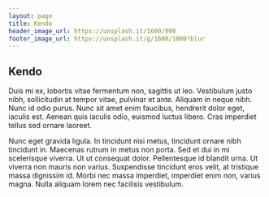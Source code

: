 ```yaml
---
layout: page
title: Kendo
header_image_url: https://unsplash.it/1600/900
footer_image_url: https://unsplash.it/g/1600/1000?blur
---
```


## Kendo

Duis mi ex, lobortis vitae fermentum non, sagittis ut leo. Vestibulum justo nibh, sollicitudin at tempor vitae, pulvinar et ante. Aliquam in neque nibh. Nunc id odio purus. Nunc sit amet enim faucibus, hendrerit dolor eget, iaculis est. Aenean quis iaculis odio, euismod luctus libero. Cras imperdiet tellus sed ornare laoreet.

Nunc eget gravida ligula. In tincidunt nisi metus, tincidunt ornare nibh tincidunt in. Maecenas rutrum in metus non porta. Sed et dui in mi scelerisque viverra. Ut ut consequat dolor. Pellentesque id blandit urna. Ut viverra non mauris non varius. Suspendisse tincidunt eros velit, at tristique massa dignissim id. Morbi nec massa imperdiet, imperdiet enim non, varius magna. Nulla aliquam lorem nec facilisis vestibulum.
